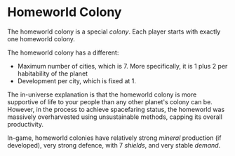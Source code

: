 # Homeworld Colony

The homeworld colony is a special *colony*. Each player starts with exactly one homeworld colony.

The homeworld colony has a different:
- Maximum number of cities, which is 7. More specifically, it is 1 plus 2 per habitability of the planet
- Development per city, which is fixed at 1. 

The in-universe explanation is that the homeworld colony is more supportive of life to your people than any other planet's colony can be. However, in the process to achieve spacefaring status, the homeworld was massively overharvested using unsustainable methods, capping its overall productivity.

In-game, homeworld colonies have relatively strong *mineral* production (if developed), very strong defence, with 7 *shields*, and very stable *demand*.
